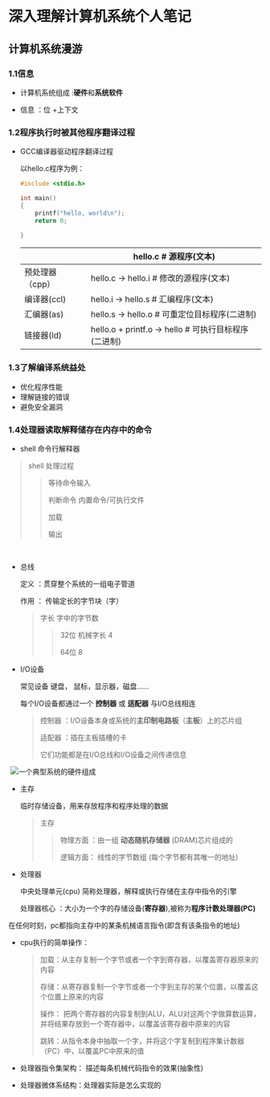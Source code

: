 # 深入理解计算机系统个人笔记

## 计算机系统漫游

### 1.1信息

- 计算机系统组成 :**硬件**和**系统软件**

- 信息 ：位 +上下文

  

### 1.2程序执行时被其他程序翻译过程

- GCC编译器驱动程序翻译过程

  以hello.c程序为例：

  ```c
  #include <stdio.h>
  
  int main()
  {
      printf("hello, world\n");
      return 0;
      
  }
  ```

  |                 | hello.c   # 源程序(文本)                              |
  | --------------- | ----------------------------------------------------- |
  | 预处理器（cpp） | hello.c  -> hello.i  # 修改的源程序(文本)             |
  | 编译器(ccl)     | hello.i   -> hello.s # 汇编程序(文本)                 |
  | 汇编器(as)      | hello.s  -> hello.o # 可重定位目标程序(二进制)        |
  | 链接器(ld)      | hello.o + printf.o  -> hello # 可执行目标程序(二进制) |

  

### 1.3了解编译系统益处

- 优化程序性能
- 理解链接的错误
- 避免安全漏洞



### 1.4处理器读取解释储存在内存中的命令

-  shell 命令行解释器

  > shell 处理过程 
  >
  > > 等待命令输入
  > >
  > > 判断命令 内置命令/可执行文件
  > >
  > > 加载
  > >
  > > 输出

  ​                

- 总线

  定义 ：贯穿整个系统的一组电子管道

  作用 ： 传输定长的字节块（字）

  >  字长 字中的字节数  
  >
  > > 32位 机械字长  4
  > >
  > > 64位                   8

- I/O设备

  常见设备 键盘， 鼠标，显示器，磁盘......

  每个I/O设备都通过一个 **控制器** 或 **适配器** 与I/O总线相连

  > 控制器 ：I/O设备本身或系统的**主印制电路板**（**主板**）上的芯片组
  >
  > 适配器 ：插在主板插槽的卡
  >
  > 它们功能都是在I/O总线和I/O设备之间传递信息

​     ![一个典型系统的硬件组成](https://gimg2.baidu.com/image_search/src=http%3A%2F%2Fimage.mamicode.com%2Finfo%2F201808%2F20180806235549835389.png&refer=http%3A%2F%2Fimage.mamicode.com&app=2002&size=f9999,10000&q=a80&n=0&g=0n&fmt=auto?sec=1661398174&t=5fa84c99f312b34986392b0cac6ff1c6)

- 主存

  临时存储设备，用来存放程序和程序处理的数据

  > 主存
  >
  > > 物理方面 ：由一组 **动态随机存储器** (DRAM)芯片组成的
  > >
  > > 逻辑方面： 线性的字节数组 (每个字节都有其唯一的地址)

- 处理器

  中央处理单元(cpu) 简称处理器，解释或执行存储在主存中指令的引擎

  处理器核心 ：大小为一个字的存储设备(**寄存器**),被称为**程序计数处理器(PC)**

​                             在任何时刻，pc都指向主存中的某条机械语言指令(即含有该条指令的地址)

- cpu执行的简单操作：

  > 加载：从主存复制一个字节或者一个字到寄存器，以覆盖寄存器原来的内容
  >
  > 存储：从寄存器复制一个字节或者一个字到主存的某个位置，以覆盖这个位置上原来的内容
  >
  > 操作： 把两个寄存器的内容复制到ALU，ALU对这两个字做算数运算，并将结果存放到一个寄存器中，以覆盖该寄存器中原来的内容
  >
  > 跳转：从指令本身中抽取一个字，并将这个字复制到程序集计数器（PC）中，以覆盖PC中原来的值

- 处理器指令集架构： 描述每条机械代码指令的效果(抽象性)
- 处理器微体系结构：处理器实际是怎么实现的
